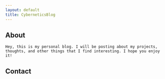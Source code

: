 ```yaml
---
layout: default
title: CyberneticsBlog
---
```


## About
    Hey, this is my personal blog. I will be posting about my projects, thoughts, and other things that I find interesting. I hope you enjoy it!
    

## Contact
